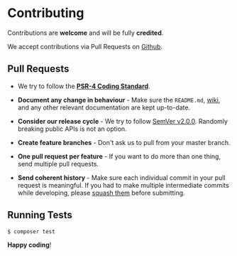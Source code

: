 Contributing
===

Contributions are **welcome** and will be fully **credited**.

We accept contributions via Pull Requests on [Github](https://github.com/vimeo/vimeo.php).

## Pull Requests

- We try to follow the **[PSR-4 Coding Standard](https://github.com/php-fig/fig-standards/blob/master/accepted/PSR-2-coding-style-guide.md)**.

- **Document any change in behaviour** - Make sure the `README.md`, [wiki](https://github.com/vimeo/vimeo.php/wiki), and any other relevant documentation are kept up-to-date.

- **Consider our release cycle** - We try to follow [SemVer v2.0.0](http://semver.org/). Randomly breaking public APIs is not an option.

- **Create feature branches** - Don't ask us to pull from your master branch.

- **One pull request per feature** - If you want to do more than one thing, send multiple pull requests.

- **Send coherent history** - Make sure each individual commit in your pull request is meaningful. If you had to make multiple intermediate commits while developing, please [squash them](http://www.git-scm.com/book/en/v2/Git-Tools-Rewriting-History#Changing-Multiple-Commit-Messages) before submitting.

## Running Tests

```bash
$ composer test
```

**Happy coding**!
